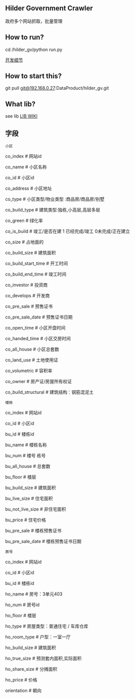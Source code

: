 **Hilder Government Crawler**
--
政府多个网站抓取，批量管理

**How to run?**
--
cd /hilder_gv/python run.py

<a href='http://192.168.0.27/DataProduct/hilder_gv/wikis/%E9%A1%B9%E7%9B%AE%E5%86%85%E6%8A%80%E6%9C%AF%E7%BB%86%E8%8A%82'>开发细节</a>

**How to start this?**
--
git pull git@192.168.0.27:DataProduct/hilder_gv.git

**What lib?**
--
see lib <a href='http://192.168.0.27/DataProduct/lib/wikis/How-to-start-submodule%3F'>LIB WIKI</a> 

字段
--
`小区`

co_index  # 网站id

co_name  # 小区名称

co_id  # 小区id

co_address  # 小区地址

co_type  # 小区类型/物业类型 :商品房/商品房/别墅

co_build_type  # 建筑类型:独栋,小高层,高层多层

co_green  # 绿化率

co_is_build  # 竣工/是否在建 1 已经完成/竣工 0未完成/正在建立

co_size  # 占地面的

co_build_size  # 建筑面积

co_build_start_time  # 开工时间

co_build_end_time  # 竣工时间

co_investor  # 投资商

co_develops  # 开发商

co_pre_sale  # 预售证书

co_pre_sale_date  # 预售证书日期

co_open_time  # 小区开盘时间

co_handed_time  # 小区交房时间

co_all_house  # 小区总套数

co_land_use  # 土地使用证

co_volumetric  # 容积率

co_owner  # 房产证/房屋所有权证

co_build_structural  # 建筑结构：钢筋混泥土

`楼栋`

co_index  # 网站id

co_id  # 小区id

bu_id  # 楼栋id

bu_name  # 楼栋名称

bu_num  # 楼号 栋号

bu_all_house  # 总套数

bu_floor  # 楼层

bu_build_size  # 建筑面积

bu_live_size  # 住宅面积

bu_not_live_size  # 非住宅面积

bu_price  # 住宅价格

bu_pre_sale  # 楼栋预售证书

bu_pre_sale_date  # 楼栋预售证书日期

`房号`

co_index  # 网站id

co_id  # 小区id

bu_id  # 楼栋id

ho_name  # 房号：3单元403

ho_num  # 房号id

ho_floor  # 楼层

ho_type  # 房屋类型：普通住宅 / 车库仓库

ho_room_type  # 户型：一室一厅

ho_build_size  # 建筑面积

ho_true_size  # 预测套内面积,实际面积

ho_share_size  # 分摊面积

ho_price  # 价格

orientation  # 朝向


